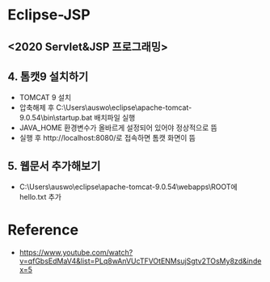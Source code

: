 # Eclipse-JSP
## <2020 Servlet&JSP 프로그래밍>
## 4. 톰캣9 설치하기
- TOMCAT 9 설치
- 압축해제 후 C:\Users\auswo\eclipse\apache-tomcat-9.0.54\bin\startup.bat 배치파일 실행
- JAVA_HOME 환경변수가 올바르게 설정되어 있어야 정상적으로 뜸
- 실행 후 http://localhost:8080/로 접속하면 톰캣 화면이 뜸
## 5. 웹문서 추가해보기
- C:\Users\auswo\eclipse\apache-tomcat-9.0.54\webapps\ROOT에 hello.txt 추가

# Reference
- https://www.youtube.com/watch?v=qfGbsEdMaV4&list=PLq8wAnVUcTFVOtENMsujSgtv2TOsMy8zd&index=5
